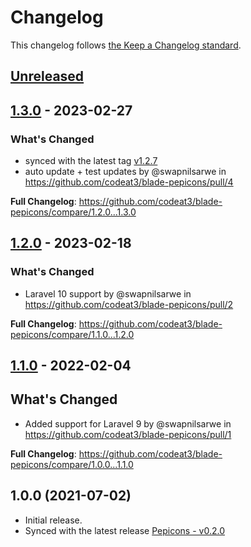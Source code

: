 # Changelog

This changelog follows [the Keep a Changelog standard](https://keepachangelog.com).

## [Unreleased](https://github.com/codeat3/blade-pepicons/compare/1.3.0...HEAD)

## [1.3.0](https://github.com/codeat3/blade-pepicons/compare/1.2.0...1.3.0) - 2023-02-27

### What's Changed

- synced with the latest tag [v1.2.7](https://github.com/CyCraft/pepicons/releases/tag/v1.2.7)
- auto update + test updates by @swapnilsarwe in https://github.com/codeat3/blade-pepicons/pull/4

**Full Changelog**: https://github.com/codeat3/blade-pepicons/compare/1.2.0...1.3.0

## [1.2.0](https://github.com/codeat3/blade-pepicons/compare/1.1.0...1.2.0) - 2023-02-18

### What's Changed

- Laravel 10 support by @swapnilsarwe in https://github.com/codeat3/blade-pepicons/pull/2

**Full Changelog**: https://github.com/codeat3/blade-pepicons/compare/1.1.0...1.2.0

## [1.1.0](https://github.com/codeat3/blade-pepicons/compare/1.0.0...1.1.0) - 2022-02-04

## What's Changed

- Added support for Laravel 9 by @swapnilsarwe in https://github.com/codeat3/blade-pepicons/pull/1

**Full Changelog**: https://github.com/codeat3/blade-pepicons/compare/1.0.0...1.1.0

## 1.0.0 (2021-07-02)

- Initial release.
- Synced with the latest release [Pepicons - v0.2.0](https://github.com/CyCraft/pepicons/releases/tag/v0.2.0)
